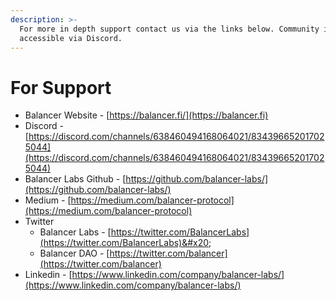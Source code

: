 ```yaml
---
description: >-
  For more in depth support contact us via the links below. Community is most
  accessible via Discord.
---
```


# For Support

* Balancer Website - [https://balancer.fi/](https://balancer.fi)
* Discord - [https://discord.com/channels/638460494168064021/834396652017025044](https://discord.com/channels/638460494168064021/834396652017025044)
* Balancer Labs Github - [https://github.com/balancer-labs/](https://github.com/balancer-labs/)
* Medium - [https://medium.com/balancer-protocol](https://medium.com/balancer-protocol)
* Twitter&#x20;
  * Balancer Labs -  [https://twitter.com/BalancerLabs](https://twitter.com/BalancerLabs)&#x20;
  * Balancer DAO - [https://twitter.com/balancer](https://twitter.com/balancer)
* Linkedin - [https://www.linkedin.com/company/balancer-labs/](https://www.linkedin.com/company/balancer-labs/)

